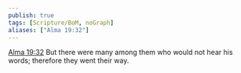 ```yaml
---
publish: true
tags: [Scripture/BoM, noGraph]
aliases: ["Alma 19:32"]
---
```

[Alma 19:32](https://churchofjesuschrist.org/study/scriptures/bofm/alma/19?lang=eng&id=p32#p32) But there were many among them who would not hear his words; therefore they went their way.
